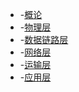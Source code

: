 * -[概论](docs/ComputerNetwork/Readme.md)
* -[物理层](/)
* -[数据链路层](/)
* -[网络层](/)
* -[运输层](/)
* -[应用层](/)
